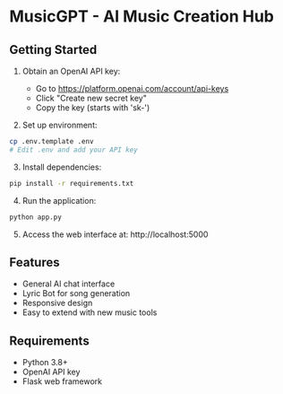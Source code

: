 # MusicGPT - AI Music Creation Hub

## Getting Started

1. Obtain an OpenAI API key:
   - Go to https://platform.openai.com/account/api-keys
   - Click "Create new secret key"
   - Copy the key (starts with 'sk-')

2. Set up environment:
```bash
cp .env.template .env
# Edit .env and add your API key
```

3. Install dependencies:
```bash
pip install -r requirements.txt
```

4. Run the application:
```bash
python app.py
```

5. Access the web interface at:
http://localhost:5000

## Features
- General AI chat interface
- Lyric Bot for song generation
- Responsive design
- Easy to extend with new music tools

## Requirements
- Python 3.8+
- OpenAI API key
- Flask web framework
